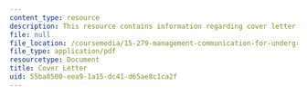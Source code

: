 ```yaml
---
content_type: resource
description: This resource contains information regarding cover letter.
file: null
file_location: /coursemedia/15-279-management-communication-for-undergraduates-fall-2012/55ba8500eea91a15dc41d65ae8c1ca2f_MIT15_279F12_cover_letter.pdf
file_type: application/pdf
resourcetype: Document
title: Cover Letter
uid: 55ba8500-eea9-1a15-dc41-d65ae8c1ca2f
---
```

